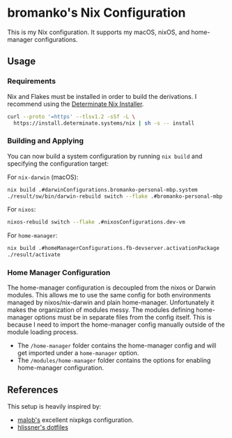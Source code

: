 # bromanko's Nix Configuration

This is my Nix configuration. It supports my macOS, nixOS, and home-manager configurations.

## Usage

### Requirements

Nix and Flakes must be installed in order to build the derivations. I recommend using the [Determinate Nix Installer](https://determinate.systems/oss/).

```bash
curl --proto '=https' --tlsv1.2 -sSf -L \
  https://install.determinate.systems/nix | sh -s -- install
```

### Building and Applying

You can now build a system configuration by running `nix build` and specifying the configuration target:

For `nix-darwin` (macOS):

```sh
nix build .#darwinConfigurations.bromanko-personal-mbp.system
./result/sw/bin/darwin-rebuild switch --flake .#bromanko-personal-mbp
```

For `nixos`:

```sh
nixos-rebuild switch --flake .#nixosConfigurations.dev-vm
```

For `home-manager`:

```sh
nix build .#homeManagerConfigurations.fb-devserver.activationPackage
./result/activate
```

### Home Manager Configuration

The home-manager configuration is decoupled from the nixos or Darwin modules. This allows me to use the same config for both environments managed by nixos/nix-darwin and plain home-manager. Unfortunately it makes the organization of modules messy. The modules defining home-manager options must be in separate files from the config itself. This is because I need to import the home-manager config manually outside of the module loading process.

- The `/home-manager` folder contains the home-manager config and will get imported under a `home-manager` option.
- The `/modules/home-manager` folder contains the options for enabling home-manager configuration.

## References

This setup is heavily inspired by:

- [malob's](https://github.com/malob/nixpkgs) excellent nixpkgs configuration.
- [hlissner's dotfiles](https://github.com/hlissner/dotfiles)
